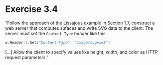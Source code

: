 # Exercise 3.4
"Follow the approach of the [Lissajous](https://github.com/adonovan/gopl.io/blob/b725d6015f980e94734da37e35ba0d943fc7532f/ch1/lissajous/main.go) example in Section 1.7, construct a web server that computes sufaces and write SVG data to the client.  The server must set the `Content-Type` header like this:
```go
w.Header().Set("Content-Type", "image/svg+xml")
```
[...] Allow the client to specify values like height, width, and color as HTTP request parameters."
